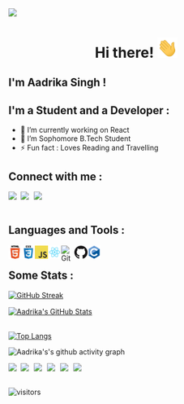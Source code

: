 <img src="https://raw.githubusercontent.com/halfrost/halfrost/master/icons/header_.png"/>

<div align="center">
<h1>Hi there! <img src="https://raw.githubusercontent.com/ABSphreak/ABSphreak/master/gifs/Hi.gif" width="40px" /></h1>
</div>

## I'm Aadrika Singh !

## I'm a Student and a Developer :

- 🔭 I’m currently working on React
- 🌱 I’m Sophomore B.Tech Student
- ⚡ Fun fact : Loves Reading and Travelling

## Connect with me :

<a href="https://www.linkedin.com/in/aadrika-singh-035219205/">
  <img align="left" width="24px" src="https://cdn-icons-png.flaticon.com/512/174/174857.png"  />
</a>

<a href="mailto:aadrika2010018@akgec.ac.in">
  <img align="left" width="26px" src="https://cdn-icons-png.flaticon.com/512/281/281769.png" />
</a>

<a href="https://www.instagram.com/aadrika_singh__/">
  <img align="left" width="26px" src="https://upload.wikimedia.org/wikipedia/commons/thumb/a/a5/Instagram_icon.png/1024px-Instagram_icon.png" />
</a>

<br />
<br />

## Languages and Tools :

<img align="left" alt="HTML5" width="26px" src="https://raw.githubusercontent.com/github/explore/80688e429a7d4ef2fca1e82350fe8e3517d3494d/topics/html/html.png" />
<img align="left" alt="CSS3" width="26px" src="https://raw.githubusercontent.com/github/explore/80688e429a7d4ef2fca1e82350fe8e3517d3494d/topics/css/css.png" />
<img align="left" alt="JavaScript" width="26px" src="https://raw.githubusercontent.com/github/explore/80688e429a7d4ef2fca1e82350fe8e3517d3494d/topics/javascript/javascript.png" />
<img align="left" alt="React" width="26px" src="https://raw.githubusercontent.com/github/explore/80688e429a7d4ef2fca1e82350fe8e3517d3494d/topics/react/react.png" />
<img align="left" alt="Git" width="26px" src="https://www.vectorlogo.zone/logos/git-scm/git-scm-icon.svg" />
<img align="left" alt="GitHub" width="26px" src="https://raw.githubusercontent.com/github/explore/78df643247d429f6cc873026c0622819ad797942/topics/github/github.png" />
<img align="left" alt="C" width="26px" src="https://raw.githubusercontent.com/devicons/devicon/master/icons/c/c-original.svg" />

<br />

## Some Stats :

[![GitHub Streak](https://github-readme-streak-stats.herokuapp.com/?user=aadrikasingh18&theme=black-ice)](https://git.io/streak-stats)

<a href="https://github.com/aadrikasingh18">
   <img align="center" src="https://github-readme-stats.vercel.app/api/?username=aadrikasingh18&theme=react&count_private=true" alt="Aadrika's GitHub Stats" />
</a>

<br />
<br />

[![Top Langs](https://github-readme-stats.vercel.app/api/top-langs/?username=aadrikasingh18&layout=compact&theme=react)](https://github.com/aadrikasingh18/github-readme-stats)

![Aadrika's's github activity graph](https://activity-graph.herokuapp.com/graph?username=aadrikasingh18&theme=react-dark&hide_border=true&area=true)

[linkedin]: https://www.linkedin.com/in/aadrika-singh-035219205/

[email]: mailto:aadrikas16@gmail.com

<a href="https://www.linkedin.com/in/kunal-kushwaha/">
  <img align="left" width="24px" src="https://cdn-icons-png.flaticon.com/512/174/174857.png"  />
</a>
<a href="https://twitter.com/kunalstwt">
  <img align="left" width="26px" src="https://logodownload.org/wp-content/uploads/2014/09/twitter-logo-6.png" />
</a>
<a href="mailto:kunalkushwaha453@gmail.com">
  <img align="left" width="26px" src="https://cdn-icons-png.flaticon.com/512/281/281769.png" />
</a>
<a href="https://www.youtube.com/channel/UCBGOUQHNNtNGcGzVq5rIXjw">
  <img align="left" width="26px" src="https://i.pinimg.com/originals/46/02/cb/4602cbc18967da9c1eba7452905cd99b.png" />
</a>
<a href="https://kunalkushwaha.com">
  <img align="left" width="26px" src="https://cdn.hashnode.com/res/hashnode/image/upload/v1611902473383/CDyAuTy75.png?auto=compress" />
</a>
<a href="https://www.instagram.com/kunalsig/">
  <img align="left" width="26px" src="https://upload.wikimedia.org/wikipedia/commons/thumb/a/a5/Instagram_icon.png/1024px-Instagram_icon.png" />
</a>

<br />
<br />

![visitors](https://visitor-badge.laobi.icu/badge?page_id=aadrikasingh18.aadrikasingh18)
